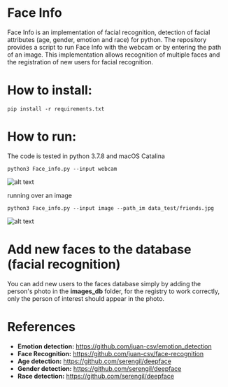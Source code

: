 # Face Info
Face Info is an implementation of facial recognition, detection of facial attributes (age, gender, emotion and race) for python.
The repository provides a script to run Face Info with the webcam or by entering the path of an image.
This implementation allows recognition of multiple faces and the registration of new users for facial recognition.

# How to install:
<pre><code>pip install -r requirements.txt </code></pre>


# How to run:
The code is tested in python 3.7.8 and macOS Catalina
<pre><code>python3 Face_info.py --input webcam </code></pre>
![alt text](https://github.com/juan-csv/Face_info/blob/master/results/Face_ID.gif)



running over an image
<pre><code>python3 Face_info.py --input image --path_im data_test/friends.jpg </code></pre>
![alt text](https://github.com/juan-csv/Face_info/blob/master/results/result.png)


# Add new faces to the database (facial recognition)
You can add new users to the faces database simply by adding the person's photo in the **images_db** folder, for the registry to work correctly, only the person of interest should appear in the photo.

# References

- **Emotion detection:** https://github.com/juan-csv/emotion_detection
- **Face Recognition:** https://github.com/juan-csv/face-recognition
- **Age detection:** https://github.com/serengil/deepface
- **Gender detection:** https://github.com/serengil/deepface
- **Race detection:** https://github.com/serengil/deepface